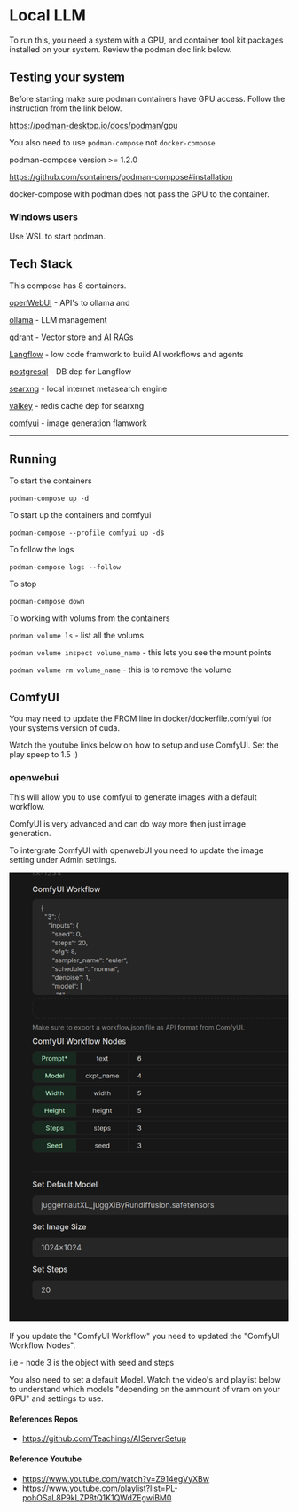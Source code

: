 # Local LLM

To run this, you need a system with a GPU, and container tool kit packages installed on your system. Review the podman doc link below.

## Testing your system

Before starting make sure podman containers have GPU access.
Follow the instruction from the link below.

https://podman-desktop.io/docs/podman/gpu


You also need to use `podman-compose` not `docker-compose`

podman-compose version >= 1.2.0

https://github.com/containers/podman-compose#installation

docker-compose with podman does not pass the GPU to the container.

### Windows users

Use WSL to start podman.



## Tech Stack

This compose has 8 containers.

[openWebUI](https://docs.openwebui.com) - API's to ollama and

[ollama](https://ollama.com) - LLM management

[qdrant](https://qdrant.tech) - Vector store and AI RAGs

[Langflow](https://langflow.org) - low code framwork to build AI workflows and agents

[postgresql](https://www.postgresql.org/) - DB dep for Langflow

[searxng](https://docs.searxng.org) - local internet metasearch engine

[valkey](https://valkey.io/) - redis cache dep for searxng

[comfyui](https://comfy.org) - image generation flamwork

---

## Running

To start the containers

`podman-compose up -d`

To start up the containers and comfyui

`podman-compose --profile comfyui up -d`s

To follow the logs

`podman-compose logs --follow`

To stop

`podman-compose down`

To working with volums from the containers

`podman volume ls` - list all the volums

`podman volume inspect volume_name` - this lets you see the mount points

`podman volume rm volume_name` - this is to remove the volume

## ComfyUI

You may need to update the FROM line in docker/dockerfile.comfyui for your systems version of cuda.

Watch the youtube links below on how to setup and use ComfyUI. Set the play speep to 1.5 :)

### openwebui

This will allow you to use comfyui to generate images with a default workflow.

ComfyUI is very advanced and can do way more then just image generation.

To intergrate ComfyUI with openwebUI you need to update the image setting under Admin settings.

![alt text](docs/images/image.png)

If you update the "ComfyUI Workflow" you need to updated the "ComfyUI Workflow Nodes".

i.e - node 3 is the object with seed and steps

You also need to set a default Model. Watch the video's and playlist below to understand which models "depending on  the ammount of vram on your GPU" and settings to use.

#### References Repos

- https://github.com/Teachings/AIServerSetup

#### Reference Youtube

- https://www.youtube.com/watch?v=Z914egVyXBw
- https://www.youtube.com/playlist?list=PL-pohOSaL8P9kLZP8tQ1K1QWdZEgwiBM0
